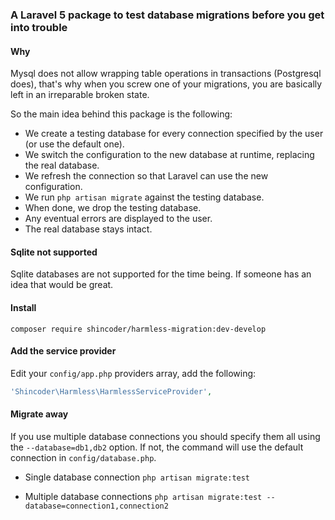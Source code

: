 ### A Laravel 5 package to test database migrations before you get into trouble

#### Why
Mysql does not allow wrapping table operations in transactions (Postgresql does), that's
why when you screw one of your migrations, you are basically left in an irreparable broken
state.

So the main idea behind this package is the following:
- We create a testing database for every connection specified by the user (or use the default one).
- We switch the configuration to the new database at runtime, replacing the real database.
- We refresh the connection so that Laravel can use the new configuration.
- We run ``` php artisan migrate ``` against the testing database.
- When done, we drop the testing database.
- Any eventual errors are displayed to the user.
- The real database stays intact.

#### Sqlite not supported
Sqlite databases are not supported for the time being. If someone has an idea that would be great.

#### Install
``` composer require shincoder/harmless-migration:dev-develop ```

#### Add the service provider
Edit your ``` config/app.php ``` providers array, add the following:
```php
'Shincoder\Harmless\HarmlessServiceProvider',
```

#### Migrate away
If you use multiple database connections you should specify them all using the ``` --database=db1,db2 ``` option.
If not, the command will use the default connection in ``` config/database.php ```.

- Single database connection
``` php artisan migrate:test ```

- Multiple database connections
``` php artisan migrate:test --database=connection1,connection2 ```
